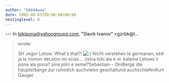 ```yaml
---
author: "h0444wow"
date: 2003-06-03T09:08:00+00:00
nestinglevel: 0
---
```

\---
 In [tokipona@yahoogroups.com](mailto://tokipona@yahoogroups.com), "Slavik Ivanov" <gzrbk@l...
> wrote:

> SH
> Jegor Letow:
> What's that?! ![:)](images/smilies/icon_e_smile.gif "Smile") Nicht verstehen la germanan, sed ja la nomon deLetov mi
> scias... :)sina toki ala e ni: kalama Letowo li pona ala pona? sina pilin e seme?Sebastian--
OmBerge die häupterberge zur ruhedich auchvieles geschahund auchschlafenKurt Gauger